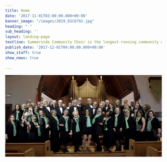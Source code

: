 ```yaml
---
title: Home
date: '2017-11-01T03:00:00.000+00:00'
banner_image: "/images/2019_DSC6792.jpg"
heading: " "
sub_heading: ''
layout: landing-page
textline: Summerside Community Choir is the longest-running community choir on PEI!
publish_date: '2017-12-01T04:00:00.000+00:00'
show_staff: true
show_news: true

---
```

![](/images/2019_DSC6792.jpg)